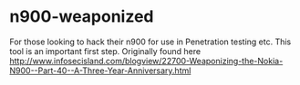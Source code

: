 n900-weaponized
===============

For those looking to hack their n900 for use in Penetration testing etc. This tool is an important first step.  Originally found here http://www.infosecisland.com/blogview/22700-Weaponizing-the-Nokia-N900--Part-40--A-Three-Year-Anniversary.html
